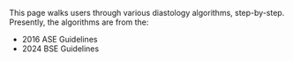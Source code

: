 This page walks users through various diastology algorithms, step-by-step. Presently, the algorithms are from the:
- 2016 ASE Guidelines
- 2024 BSE Guidelines
